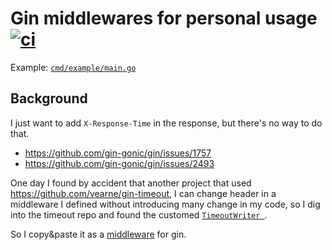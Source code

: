 # Gin middlewares for personal usage [![ci](https://github.com/ringsaturn/ginmiddlewares/actions/workflows/ci.yml/badge.svg)](https://github.com/ringsaturn/ginmiddlewares/actions/workflows/ci.yml)

Example: [`cmd/example/main.go`](cmd/example/main.go)

## Background

I just want to add `X-Response-Time` in the response, but there's no way to do that.

- <https://github.com/gin-gonic/gin/issues/1757>
- <https://github.com/gin-gonic/gin/issues/2493>

One day I found by accident that another project that used
<https://github.com/vearne/gin-timeout>, I can change header in a middleware
I defined without introducing many change in my code, so I dig into the timeout
repo and found the customed
[`TimeoutWriter `](https://github.com/vearne/gin-timeout/blob/v0.0.7/writer.go#L11-L23).

So I copy&paste it as a [middleware](xinject/inject.go) for gin.
